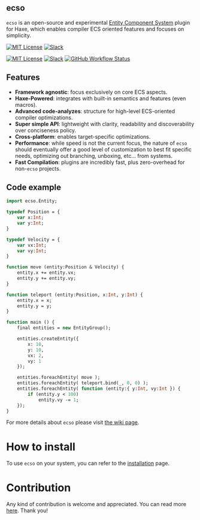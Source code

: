 ecso
----

`ecso` is an open-source and experimental [Entity Component System](https://en.wikipedia.org/wiki/Entity_component_system) plugin for Haxe, which enables compiler ECS oriented features and focuses on simplicity.

[![MIT License](https://img.shields.io/badge/license-MIT-blue.svg?style=flat)](LICENSE.md)
[![Slack](https://img.shields.io/badge/chat-online-success?style=flat&logo=slack)](https://join.slack.com/t/ecsokit/shared_invite/zt-ex72k2bp-tDx6yJ~zvZc1swdFW6i8Eg)

[![MIT License](https://img.shields.io/badge/license-MIT-blue.svg?style=flat-square)](LICENSE.md)
[![Slack](https://img.shields.io/badge/chat-online-success?style=flat-square&logo=slack)](https://join.slack.com/t/ecsokit/shared_invite/zt-ex72k2bp-tDx6yJ~zvZc1swdFW6i8Eg)
[![GitHub Workflow Status](https://img.shields.io/github/workflow/status/EcsoKit/ecso/CI?style=flat-square)](https://github.com/EcsoKit/ecso/actions?query=workflow%3ACI)

## Features

* **Framework agnostic**: focus exclusively on core ECS aspects.
* **Haxe-Powered**: integrates with built-in semantics and features (even macros).
* **Advanced code-analyzes**: structure for high-level ECS-oriented compiler optimizations.
* **Super simple API**: lightweight with clarity, readability and discoverability over conciseness policy.
* **Cross-platform**: enables target-specific optimizations.
* **Performance**: while speed is not the current focus, the nature of `ecso` should eventually offer a good level of customization to best fit specific needs, optimizing out branching, unboxing, etc... from systems.
* **Fast Compilation**: plugins are incredibly fast, plus zero-overhead for non-`ecso` projects.

## Code example

```haxe
import ecso.Entity;

typedef Position = {
    var x:Int;
    var y:Int;
}

typedef Velocity = {
    var vx:Int;
    var vy:Int;
}

function move (entity:Position & Velocity) {
    entity.x += entity.vx;
    entity.y += entity.vy;
}

function teleport (entity:Position, x:Int, y:Int) {
    entity.x = x;
    entity.y = y;
}

function main () {
    final entities = new EntityGroup();

    entities.createEntity({
        x: 10,
        y: 10,
        vx: 2,
        vy: 1
    });

    entities.foreachEntity( move );
    entities.foreachEntity( teleport.bind(_, 0, 0) );
    entities.foreachEntity( function (entity:{ y:Int, vy:Int }) {
        if (entity.y < 100)
            entity.vy -= 1;
    });
}
```

For more details about `ecso` please visit [the wiki page](https://github.com/EcsoKit/ecso/wiki).

# How to install

To use `ecso` on your system, you can refer to the [installation](https://github.com/EcsoKit/ecso/wiki/Installation) page.

# Contribution

Any kind of contribution is welcome and appreciated. You can read more [here](https://github.com/EcsoKit/ecso/blob/master/CONTRIBUTING.md). Thank you!
